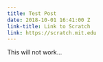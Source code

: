 ```yaml
---
title: Test Post
date: 2018-10-01 16:41:00 Z
link-title: Link to Scratch
link: https://scratch.mit.edu
---
```


This will not work...